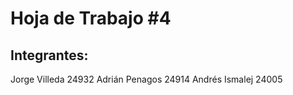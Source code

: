# Hoja de Trabajo #4
## Integrantes:
Jorge Villeda 24932 
Adrián Penagos 24914 
Andrés Ismalej 24005

